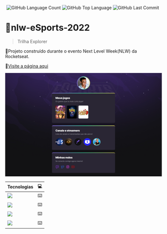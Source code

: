 <img alt="" src="https://img.shields.io/github/repo-size/Riquecelo/nlw-Esports" /> <img alt="GitHub Language Count" src="https://img.shields.io/github/languages/count/Riquecelo/nlw-Esports" /> <img alt="GitHub Top Language" src="https://img.shields.io/github/languages/top/Riquecelo/nlw-Esports" /> <img alt="GitHub Last Commit" src="https://img.shields.io/github/last-commit/Riquecelo/nlw-Esports" />

# 🚀nlw-eSports-2022
> Trilha Explorer

🚀Projeto construído durante o evento Next Level Week(NLW) da Rocketseat.

🔗[Visite a página aqui](https://riquecelo.github.io/nlw-eSports/)

![preview](https://github.com/Riquecelo/nlw-Esports/blob/main/assets/print.png)


|Tecnologias|💻|
|-|-|
|![](https://img.shields.io/badge/HTML5-E34F26?style=for-the-badge&logo=html5&logoColor=white)|⌨️
|![](https://img.shields.io/badge/CSS3-1572B6?style=for-the-badge&logo=css3&logoColor=white)|⌨️
|![](https://img.shields.io/badge/GIT-E44C30?style=for-the-badge&logo=git&logoColor=white)|⌨️
|![](https://img.shields.io/badge/GitHub-100000?style=for-the-badge&logo=github&logoColor=white)|⌨️
